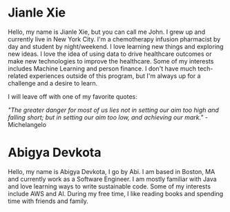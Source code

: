 
# Jianle Xie

Hello, my name is Jianle Xie, but you can call me John. I grew up and currently live in 
New York City. I'm a chemotherapy infusion pharmacist by day and student by night/weekend. I love learning new things 
and exploring new ideas. I love the idea of using data to drive healthcare outcomes or make new technologies to improve
the healthcare. Some of my interests includes Machine Learning and person finance. I don't have much tech-related 
experiences outside of this program, but I'm always up for a challenge and a desire to learn. 

I will leave off with one of my favorite quotes: 

*"The greater danger for most of us lies not in setting our aim too high and falling short; 
but in setting our aim too low, and achieving our mark."* - Michelangelo  

# Abigya Devkota

Hello, my name is Abigya Devkota, I go by Abi. I am based in Boston, MA and currently work as a Software Engineer. I
am mostly familiar with Java and love learning ways to write sustainable code. Some of my interests include AWS and AI.
During my free time, I like reading books and spending time with friends and family. 

